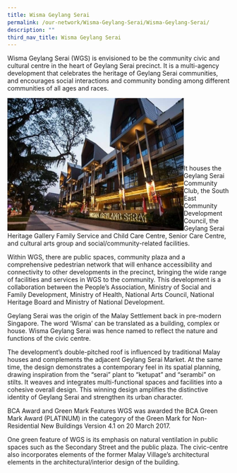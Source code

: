 ```yaml
---
title: Wisma Geylang Serai
permalink: /our-network/Wisma-Geylang-Serai/Wisma-Geylang-Serai/
description: ""
third_nav_title: Wisma Geylang Serai
---
```

Wisma Geylang Serai (WGS) is envisioned to be the community civic and cultural centre in the heart of Geylang Serai precinct. It is a multi-agency development that celebrates the heritage of Geylang Serai communities, and encourages social interactions and community bonding among different communities of all ages and races.

<img style="height:300px;width:400px"  align="left" src="/images/Our%20Network/WGS/wgs-website-01309528700a1d6b0c895eff0000f6c7a3.png"><br><br><br><br><br><br><br><br>

It houses the Geylang Serai Community Club, the South East Community Development Council, the Geylang Serai Heritage Gallery Family Service and Child Care Centre, Senior Care Centre, and cultural arts group and social/community-related facilities. 



Within WGS, there are public spaces, community plaza and a comprehensive pedestrian network that will enhance accessibility and connectivity to other developments in the precinct, bringing the wide range of facilities and services in WGS to the community.  This development is a collaboration between the People’s Association, Ministry of Social and Family Development, Ministry of Health, National Arts Council, National Heritage Board and Ministry of National Development.

Geylang Serai was the origin of the Malay Settlement back in pre-modern Singapore. The word ‘Wisma’ can be translated as a building, complex or house. Wisma Geylang Serai was hence named to reflect the nature and functions of the civic centre.

The development’s double-pitched roof is influenced by traditional Malay houses and complements the adjacent Geylang Serai Market. At the same time, the design demonstrates a contemporary feel in its spatial planning, drawing inspiration from the “serai” plant to “ketupat” and “serambi” on stilts. It weaves and integrates multi-functional spaces and facilities into a cohesive overall design. This winning design amplifies the distinctive identity of Geylang Serai and strengthen its urban character.

BCA Award and Green Mark Features
WGS was awarded the BCA Green Mark Award (PLATINUM) in the category of the Green Mark for Non-Residential New Buildings Version 4.1 on 20 March 2017.

One green feature of WGS is its emphasis on natural ventilation in public spaces such as the Secondary Street and the public plaza. The civic-centre also incorporates elements of the former Malay Village’s architectural elements in the architectural/interior design of the building.